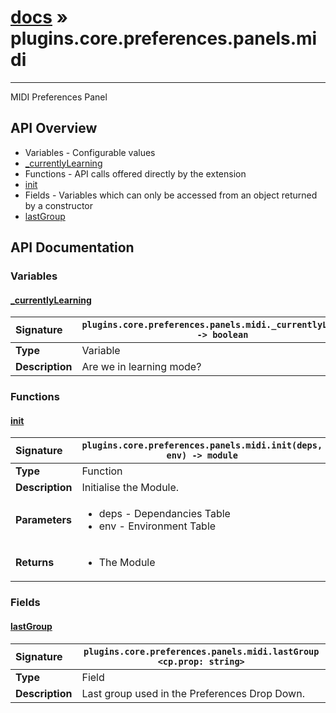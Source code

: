 # [docs](index.md) » plugins.core.preferences.panels.midi
---

MIDI Preferences Panel

## API Overview
* Variables - Configurable values
 * [_currentlyLearning](#_currentlylearning)
* Functions - API calls offered directly by the extension
 * [init](#init)
* Fields - Variables which can only be accessed from an object returned by a constructor
 * [lastGroup](#lastgroup)

## API Documentation

### Variables

#### [_currentlyLearning](#_currentlylearning)
| <span style="float: left;">**Signature**</span> | <span style="float: left;">`plugins.core.preferences.panels.midi._currentlyLearning -> boolean` </span>                                                          |
| -----------------------------------------------------|---------------------------------------------------------------------------------------------------------|
| **Type**                                             | Variable                                                                                         |
| **Description**                                      | Are we in learning mode?                                                                                         |

### Functions

#### [init](#init)
| <span style="float: left;">**Signature**</span> | <span style="float: left;">`plugins.core.preferences.panels.midi.init(deps, env) -> module` </span>                                                          |
| -----------------------------------------------------|---------------------------------------------------------------------------------------------------------|
| **Type**                                             | Function                                                                                         |
| **Description**                                      | Initialise the Module.                                                                                         |
| **Parameters**                                       | <ul markdown="1"><li markdown="1">deps - Dependancies Table</li><li markdown="1">env - Environment Table</li></ul> |
| **Returns**                                          | <ul markdown="1"><li markdown="1">The Module</li></ul>          |

### Fields

#### [lastGroup](#lastgroup)
| <span style="float: left;">**Signature**</span> | <span style="float: left;">`plugins.core.preferences.panels.midi.lastGroup <cp.prop: string>` </span>                                                          |
| -----------------------------------------------------|---------------------------------------------------------------------------------------------------------|
| **Type**                                             | Field                                                                                         |
| **Description**                                      | Last group used in the Preferences Drop Down.                                                                                         |


